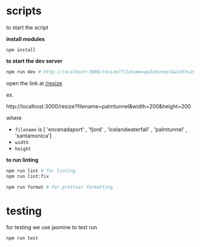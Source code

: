 # scripts

to start the script 

**install modules**
```
npm install
```
**to start the dev server**
```sh
npm run dev # http://localhost:3000/resize?filename=palmtunnel&width=200&height=200
```
open the link at [/resize](http://localhost:3000/resize?filename=palmtunnel&width=200&height=200)

ex.

http://localhost:3000/resize?filename=palmtunnel&width=200&height=200

where 
- `filename` is [ 'encenadaport' , 'fjord' , 'icelandwaterfall' , 'palmtunnel' , 'santamonica']
- `width` 
- `height`

**to run linting**
```sh
npm run lint # for linting
npm run lint:fix

npm run format # for prettier formatting
```

# testing 
for testing we use jasmine to test run 

```
npm run test
```

